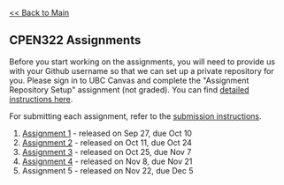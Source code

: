 [<< Back to Main](../README.md)

## CPEN322 Assignments

Before you start working on the assignments, you will need to provide us with your Github username so that we can set up a private repository for you. Please sign in to UBC Canvas and complete the "Assignment Repository Setup" assignment (not graded). You can find [detailed instructions here](setup.md).

For submitting each assignment, refer to the [submission instructions](canvas-submission.md).

1. [Assignment 1](assignment-1.md) - released on Sep 27, due Oct 10
2. [Assignment 2](assignment-2.md) - released on Oct 11, due Oct 24
3. [Assignment 3](assignment-3.md) - released on Oct 25, due Nov 7
4. [Assignment 4](assignment-4.md) - released on Nov 8, due Nov 21
5. Assignment 5 - released on Nov 22, due Dec 5